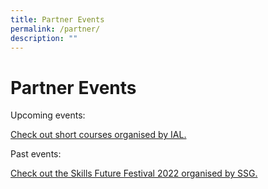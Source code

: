 ```yaml
---
title: Partner Events
permalink: /partner/
description: ""
---
```

# Partner Events

Upcoming events:

[Check out short courses organised by IAL.](https://www.ial.edu.sg/short-courses/)

Past events:

[Check out the Skills Future Festival 2022 organised by SSG.](https://skillsfuturefestival.sg/smart/hello/LMP?EI=b744yibj)